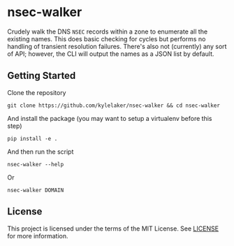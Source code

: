 # nsec-walker

Crudely walk the DNS `NSEC` records within a zone to enumerate all the existing
names. This does basic checking for cycles but performs no handling of
transient resolution failures. There's also not (currently) any sort of API;
however, the CLI will output the names as a JSON list by default.

## Getting Started

Clone the repository

    git clone https://github.com/kylelaker/nsec-walker && cd nsec-walker

And install the package (you may want to setup a virtualenv before this step)

    pip install -e .

And then run the script

    nsec-walker --help

Or

    nsec-walker DOMAIN

## License

This project is licensed under the terms of the MIT License. See
[LICENSE](LICENSE) for more information.